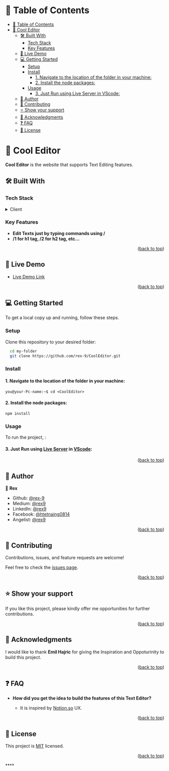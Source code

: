 <a name="readme-top"></a>

# 📗 Table of Contents

- [📗 Table of Contents](#-table-of-contents)
- [📖 Cool Editor ](#-cool-editor-)
  - [🛠 Built With ](#-built-with-)
    - [Tech Stack ](#tech-stack-)
    - [Key Features ](#key-features-)
  - [🚀 Live Demo ](#-live-demo-)
  - [💻 Getting Started ](#-getting-started-)
    - [Setup](#setup)
    - [Install](#install)
      - [1. Navigate to the location of the folder in your machine:](#1-navigate-to-the-location-of-the-folder-in-your-machine)
      - [2. Install the node packages:](#2-install-the-node-packages)
    - [Usage](#usage)
      - [3. Just Run using Live Server in VScode:](#3-just-run-using-live-server-in-vscode)
  - [👥 Author ](#-author-)
  - [🤝 Contributing ](#-contributing-)
  - [⭐️ Show your support ](#️-show-your-support-)
  - [🙏 Acknowledgments ](#-acknowledgments-)
  - [❓ FAQ ](#-faq-)
  - [📝 License ](#-license-)

# 📖 Cool Editor <a name="about-project"></a>

**Cool Editor** is the website that supports Text Editing features.

## 🛠 Built With <a name="built-with"></a>

### Tech Stack <a name="tech-stack"></a>

<details>
  <summary>Client</summary>
  <ul>
    <li>
      <a href="#">HTML</a>
      <a href="#">CSS</a>
      <a href="https://www.javascript.com/">Vanilla Javascript</a>
    </li>
  </ul>
</details>

### Key Features <a name="key-features"></a>

- **Edit Texts just by typing commands using /**
- **/1 for h1 tag, /2 for h2 tag, etc...**

<p align="right">(<a href="#readme-top">back to top</a>)</p>

## 🚀 Live Demo <a name="live-demo"></a>

- [Live Demo Link](https://cool-editor.vercel.app/)

<p align="right">(<a href="#readme-top">back to top</a>)</p>

## 💻 Getting Started <a name="getting-started"></a>

To get a local copy up and running, follow these steps.

### Setup

Clone this repository to your desired folder:

```sh
  cd my-folder
  git clone https://github.com/rex-9/CoolEditor.git
```

### Install

#### 1. Navigate to the location of the folder in your machine:

```
you@your-Pc-name:~$ cd <CoolEditor>
```

#### 2. Install the node packages:

```
npm install
```

### Usage

To run the project, :

#### 3. Just Run using [Live Server](https://marketplace.visualstudio.com/items?itemName=ritwickdey.LiveServer) in [VScode](https://code.visualstudio.com/download):

<p align="right">(<a href="#readme-top">back to top</a>)</p>

## 👥 Author <a name="authors"></a>

👤 **Rex**

- Github: [@rex-9](https://github.com/rex-9/)
- Medium: [@rex9](https://medium.com/rex9/)
- LinkedIn: [@rex9](https://www.linkedin.com/in/rex9/)
- Facebook: [@htetnaing0814](https://www.facebook.com/htetnaing0814)
- Angelist: [@rex9](https://angel.co/u/rex9)

<p align="right">(<a href="#readme-top">back to top</a>)</p>

## 🤝 Contributing <a name="contributing"></a>

Contributions, issues, and feature requests are welcome!

Feel free to check the [issues page](../../issues/).

<p align="right">(<a href="#readme-top">back to top</a>)</p>

## ⭐️ Show your support <a name="support"></a>

If you like this project, please kindly offer me opportunities for further contributions.

<p align="right">(<a href="#readme-top">back to top</a>)</p>

## 🙏 Acknowledgments <a name="acknowledgements"></a>

I would like to thank **Emil Hajric** for giving the Inspiration and Oppoturinity to build this project.

<p align="right">(<a href="#readme-top">back to top</a>)</p>

## ❓ FAQ <a name="faq"></a>

- **How did you get the idea to build the features of this Text Editor?**

  - It is inspired by [Notion.so](https://www.notion.so/) UX.

<p align="right">(<a href="#readme-top">back to top</a>)</p>

## 📝 License <a name="license"></a>

This project is [MIT](./LICENSE) licensed.

<p align="right">(<a href="#readme-top">back to top</a>)</p>
****